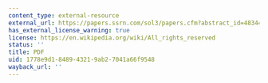 ```yaml
---
content_type: external-resource
external_url: https://papers.ssrn.com/sol3/papers.cfm?abstract_id=483443
has_external_license_warning: true
license: https://en.wikipedia.org/wiki/All_rights_reserved
status: ''
title: PDF
uid: 1778e9d1-8489-4321-9ab2-7041a66f9548
wayback_url: ''
---
```

